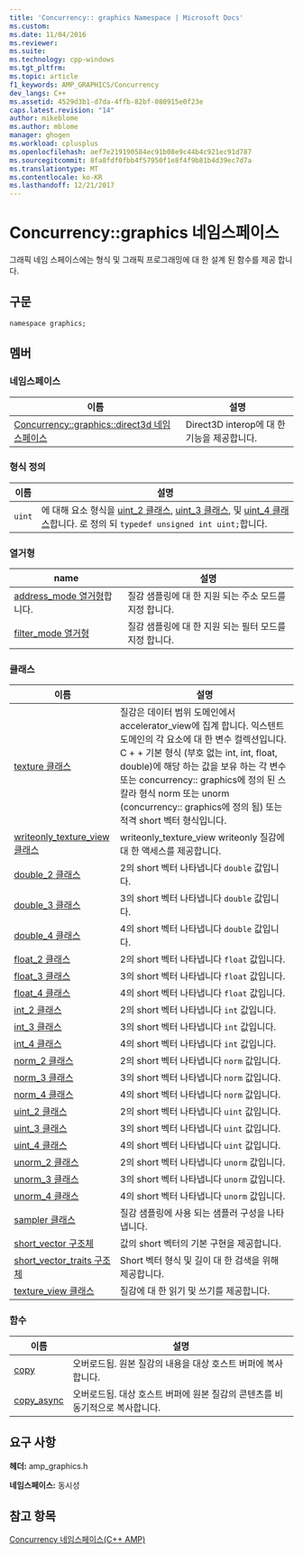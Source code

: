 ```yaml
---
title: 'Concurrency:: graphics Namespace | Microsoft Docs'
ms.custom: 
ms.date: 11/04/2016
ms.reviewer: 
ms.suite: 
ms.technology: cpp-windows
ms.tgt_pltfrm: 
ms.topic: article
f1_keywords: AMP_GRAPHICS/Concurrency
dev_langs: C++
ms.assetid: 4529d3b1-d7da-4ffb-82bf-080915e0f23e
caps.latest.revision: "14"
author: mikeblome
ms.author: mblome
manager: ghogen
ms.workload: cplusplus
ms.openlocfilehash: aef7e219190584ec91b08e9c44b4c921ec91d787
ms.sourcegitcommit: 8fa8fdf0fbb4f57950f1e8f4f9b81b4d39ec7d7a
ms.translationtype: MT
ms.contentlocale: ko-KR
ms.lasthandoff: 12/21/2017
---
```

# <a name="concurrencygraphics-namespace"></a>Concurrency::graphics 네임스페이스
그래픽 네임 스페이스에는 형식 및 그래픽 프로그래밍에 대 한 설계 된 함수를 제공 합니다.  
  
## <a name="syntax"></a>구문  
  
```  
namespace graphics;  
```  
  
## <a name="members"></a>멤버  
  
### <a name="namespaces"></a>네임스페이스  
  
|이름|설명|  
|----------|-----------------|  
|[Concurrency::graphics::direct3d 네임스페이스](concurrency-graphics-direct3d-namespace.md)|Direct3D interop에 대 한 기능을 제공합니다.|  
  
### <a name="typedefs"></a>형식 정의  
  
|이름|설명|  
|----------|-----------------|  
|`uint`|에 대해 요소 형식을 [uint_2 클래스](uint-2-class.md), [uint_3 클래스](uint-3-class.md), 및 [uint_4 클래스](uint-4-class.md)합니다. 로 정의 되 `typedef unsigned int uint;`합니다.|  
  
### <a name="enumerations"></a>열거형  
  
|name|설명|  
|----------|-----------------|  
|[address_mode 열거형](concurrency-graphics-namespace-enums.md#address_mode)합니다.|질감 샘플링에 대 한 지원 되는 주소 모드를 지정 합니다.|  
|[filter_mode 열거형](concurrency-graphics-namespace-enums.md#filter_mode)|질감 샘플링에 대 한 지원 되는 필터 모드를 지정 합니다.|  
  
### <a name="classes"></a>클래스  
  
|이름|설명|  
|----------|-----------------|  
|[texture 클래스](texture-class.md)|질감은 데이터 범위 도메인에서 accelerator_view에 집계 합니다. 익스텐트 도메인의 각 요소에 대 한 변수 컬렉션입니다. C + + 기본 형식 (부호 없는 int, int, float, double)에 해당 하는 값을 보유 하는 각 변수 또는 concurrency:: graphics에 정의 된 스칼라 형식 norm 또는 unorm (concurrency:: graphics에 정의 됨) 또는 적격 short 벡터 형식입니다.|  
|[writeonly_texture_view 클래스](writeonly-texture-view-class.md)|writeonly_texture_view writeonly 질감에 대 한 액세스를 제공합니다.|  
|[double_2 클래스](double-2-class.md)|2의 short 벡터 나타냅니다 `double` 값입니다.|  
|[double_3 클래스](double-3-class.md)|3의 short 벡터 나타냅니다 `double` 값입니다.|  
|[double_4 클래스](double-4-class.md)|4의 short 벡터 나타냅니다 `double` 값입니다.|  
|[float_2 클래스](float-2-class.md)|2의 short 벡터 나타냅니다 `float` 값입니다.|  
|[float_3 클래스](float-3-class.md)|3의 short 벡터 나타냅니다 `float` 값입니다.|  
|[float_4 클래스](float-4-class.md)|4의 short 벡터 나타냅니다 `float` 값입니다.|  
|[int_2 클래스](int-2-class.md)|2의 short 벡터 나타냅니다 `int` 값입니다.|  
|[int_3 클래스](int-3-class.md)|3의 short 벡터 나타냅니다 `int` 값입니다.|  
|[int_4 클래스](int-4-class.md)|4의 short 벡터 나타냅니다 `int` 값입니다.|  
|[norm_2 클래스](norm-2-class.md)|2의 short 벡터 나타냅니다 `norm` 값입니다.|  
|[norm_3 클래스](norm-3-class.md)|3의 short 벡터 나타냅니다 `norm` 값입니다.|  
|[norm_4 클래스](norm-4-class.md)|4의 short 벡터 나타냅니다 `norm` 값입니다.|  
|[uint_2 클래스](uint-2-class.md)|2의 short 벡터 나타냅니다 `uint` 값입니다.|  
|[uint_3 클래스](uint-3-class.md)|3의 short 벡터 나타냅니다 `uint` 값입니다.|  
|[uint_4 클래스](uint-4-class.md)|4의 short 벡터 나타냅니다 `uint` 값입니다.|  
|[unorm_2 클래스](unorm-2-class.md)|2의 short 벡터 나타냅니다 `unorm` 값입니다.|  
|[unorm_3 클래스](unorm-3-class.md)|3의 short 벡터 나타냅니다 `unorm` 값입니다.|  
|[unorm_4 클래스](unorm-4-class.md)|4의 short 벡터 나타냅니다 `unorm` 값입니다.|  
|[sampler 클래스](sampler-class.md)|질감 샘플링에 사용 되는 샘플러 구성을 나타냅니다.|  
|[short_vector 구조체](short-vector-structure.md)|값의 short 벡터의 기본 구현을 제공합니다.|  
|[short_vector_traits 구조체](short-vector-traits-structure.md)|Short 벡터 형식 및 길이 대 한 검색을 위해 제공합니다.|  
|[texture_view 클래스](texture-view-class.md)|질감에 대 한 읽기 및 쓰기를 제공합니다.|  
  
### <a name="functions"></a>함수  
  
|이름|설명|  
|----------|-----------------|  
|[copy](concurrency-graphics-namespace-functions.md#copy)|오버로드됨. 원본 질감의 내용을 대상 호스트 버퍼에 복사합니다.|  
|[copy_async](concurrency-graphics-namespace-functions.md#copy_async)|오버로드됨. 대상 호스트 버퍼에 원본 질감의 콘텐츠를 비동기적으로 복사합니다.|  
  
## <a name="requirements"></a>요구 사항  
 **헤더:** amp_graphics.h  
  
 **네임스페이스:** 동시성  
  
## <a name="see-also"></a>참고 항목  
 [Concurrency 네임스페이스(C++ AMP)](concurrency-namespace-cpp-amp.md)
